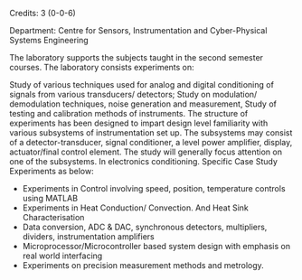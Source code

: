 Credits: 3 (0-0-6)

Department: Centre for Sensors, Instrumentation and Cyber-Physical Systems Engineering

The laboratory supports the subjects taught in the second semester courses. The laboratory consists experiments on:

Study of various techniques used for analog and digital conditioning of signals from various transducers/ detectors; Study on modulation/ demodulation techniques, noise generation and measurement, Study of testing and calibration methods of instruments. The structure of experiments has been designed to impart design level familiarity with various subsystems of instrumentation set up. The subsystems may consist of a detector-transducer, signal conditioner, a level power amplifier, display, actuator/final control element. The study will generally focus attention on one of the subsystems. In electronics conditioning. Specific Case Study Experiments as below:
- Experiments in Control involving speed, position, temperature controls using MATLAB
- Experiments in Heat Conduction/ Convection. And Heat Sink Characterisation
- Data conversion, ADC & DAC, synchronous detectors, multipliers, dividers, instrumentation amplifiers
- Microprocessor/Microcontroller based system design with emphasis on real world interfacing
- Experiments on precision measurement methods and metrology.
